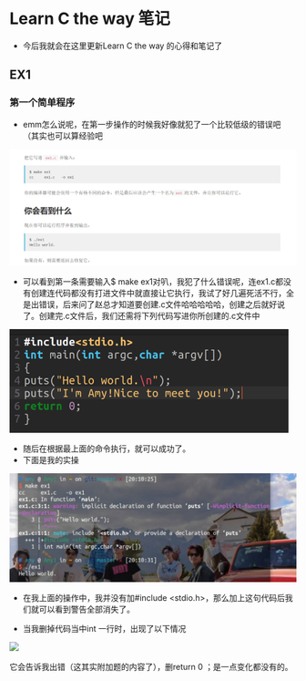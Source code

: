 # Learn C the way 笔记

- 今后我就会在这里更新Learn C the way 的心得和笔记了

## EX1

### 第一个简单程序

- emm怎么说呢，在第一步操作的时候我好像就犯了一个比较低级的错误吧（其实也可以算经验吧

![](./pic1/ex1.1.jpg)

- 可以看到第一条需要输入$ make ex1对叭，我犯了什么错误呢，连ex1.c都没有创建连代码都没有打进文件中就直接让它执行，我试了好几遍死活不行，全是出错误，后来问了赵总才知道要创建.c文件哈哈哈哈哈，创建之后就好说了。创建完.c文件后，我们还需将下列代码写进你所创建的.c文件中

![](./pic1/ex1.11.jpg)

- 随后在根据最上面的命令执行，就可以成功了。
- 下面是我的实操

![](./pic1/ex1（1）.jpg)

- 在我上面的操作中，我并没有加#include <stdio.h>，那么加上这句代码后我们就可以看到警告全部消失了。

- 当我删掉代码当中int 一行时，出现了以下情况

![](./pic1/删int.jpg)

它会告诉我出错（这其实附加题的内容了），删return 0 ；是一点变化都没有的。
